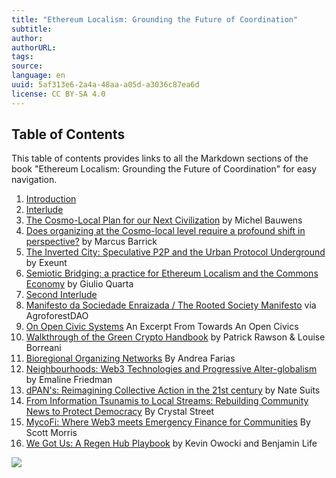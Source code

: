 ```yaml
---
title: "Ethereum Localism: Grounding the Future of Coordination"
subtitle: 
author: 
authorURL: 
tags: 
source: 
language: en
uuid: 5af313e6-2a4a-48aa-a05d-a3036c87ea6d
license: CC BY-SA 4.0
---
```

## Table of Contents

This table of contents provides links to all the Markdown sections of the book "Ethereum Localism: Grounding the Future of Coordination" for easy navigation.

1. [Introduction](ethereum-localism-book-introduction.md)
2. [Interlude](ethereum-localism-book-interlude.md)
3. [The Cosmo-Local Plan for our Next Civilization](ethereum-localism-book-cosmo-local-plan.md) by Michel Bauwens
4. [Does organizing at the Cosmo-local level require a profound shift in perspective?](ethereum-localism-book-shift-in-perspective.md) by Marcus Barrick
5. [The Inverted City: Speculative P2P and the Urban Protocol Underground](ethereum-localism-book-inverted-city.md) by Exeunt
6. [Semiotic Bridging: a practice for Ethereum Localism and the Commons Economy](ethereum-localism-book-semiotic-bridging.md) by Giulio Quarta
7. [Second Interlude](ethereum-localism-book-interlude-2.md)
8. [Manifesto da Sociedade Enraizada / The Rooted Society Manifesto](ethereum-localism-book-manifesto.md) via AgroforestDAO
9. [On Open Civic Systems](ethereum-localism-book-open-civics.md) An Excerpt From Towards An Open Civics
10. [Walkthrough of the Green Crypto Handbook](ethereum-localism-book-green-crypto.md) by Patrick Rawson & Louise Borreani
11. [Bioregional Organizing Networks](ethereum-localism-book-bioregional.md) By Andrea Farias
12. [Neighbourhoods: Web3 Technologies and Progressive Alter-globalism](ethereum-localism-book-neighbourhoods.md) by Emaline Friedman
13. [dPAN's: Reimagining Collective Action in the 21st century](ethereum-localism-book-dpans.md) by Nate Suits
14. [From Information Tsunamis to Local Streams: Rebuilding Community News to Protect Democracy](ethereum-localism-book-information-tsunamis.md) By Crystal Street
15. [MycoFi: Where Web3 meets Emergency Finance for Communities](ethereum-localism-book-mycofi.md) By Scott Morris
16. [We Got Us: A Regen Hub Playbook](ethereum-localism-book-regen-hub.md) by Kevin Owocki and Benjamin Life

![](assets/ELbookcover.png)